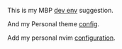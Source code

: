 This is my MBP [dev env](mbp/MacOS_Developer_Setup.md) suggestion.

And my Personal theme [config](mbp/My_Personal_Like.md).

Add my personal nvim [configuration](nvim/readme.me).

